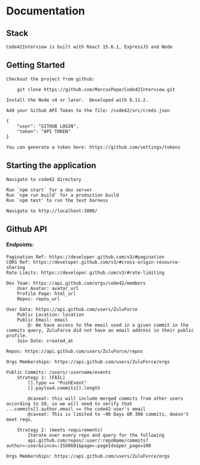 # Documentation

## Stack

    Code42Interview is built with React 15.6.1, ExpressJS and Node

## Getting Started

    Checkout the project from github:

        git clone https://github.com/MarcusPope/Code42Interview.git

    Install the Node v4 or later.  Developed with 6.11.2.
    
    Add your Github API Token to the file: /code42/src/creds.json
    
    {
        "user": "GITHUB LOGIN",
        "token": "API TOKEN"
    }
    
    You can generate a token here: https://github.com/settings/tokens

## Starting the application

    Navigate to code42 directory

    Run `npm start` for a dev server
    Run `npm run build` for a production build
    Run `npm test' to run the test harness

    Navigate to http://localhost:3000/

## Github API

#### Endpoints:

    Pagination Ref: https://developer.github.com/v3/#pagination
    CORS Ref: https://developer.github.com/v3/#cross-origin-resource-sharing
    Rate Limits: https://developer.github.com/v3/#rate-limiting

    Dev Team: https://api.github.com/orgs/code42/members
        User Avatar: avatar_url
        Profile Page: html_url
        Repos: repos_url

    User Data: https://api.github.com/users/ZuluForce
        Public Location: location
        Public Email: email
            @: We have access to the email used in a given commit in the commits query, ZuluForce did not have an email address in their public profile.
        Join Date: created_at

    Repos: https://api.github.com/users/ZuluForce/repos

    Orgs Memberships: https://api.github.com/users/ZuluForce/orgs

    Public Commits: /users/:username/events
        Strategy 1: (FAIL)
            [].type == "PushEvent"
            [].payload.commits[].length

            @caveat: this will include merged commits from other users according to SO, so we will need to verify that ...commits[].author.email == the code42 user's email
            @caveat: This is limited to ~90 Days OR 300 commits, doesn't meet reqs.

        Strategy 2: (meets requirements)
            Iterate over every repo and query for the following
            api.github.com/repos/:user/:repoName/commits?author=:user&since=:ISO8601&page=:pageIdx&per_page=100

    Orgs Memberships: https://api.github.com/users/ZuluForce/orgs

